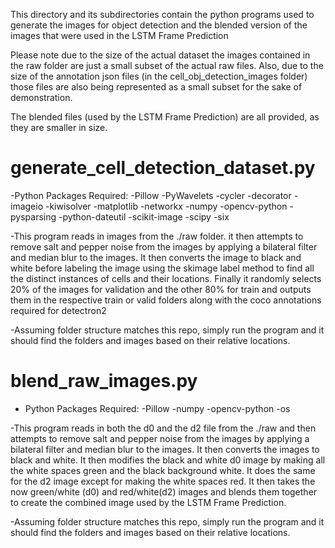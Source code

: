 This directory and its subdirectories contain the python programs used to generate the images for object detection
and the blended version of the images that were used in the LSTM Frame Prediction

Please note due to the size of the actual dataset the images contained in the raw folder are just a small subset
of the actual raw files.  Also, due to the size of the annotation json files (in the cell_obj_detection_images folder)
those files are also being represented as a small subset for the sake of demonstration.

The blended files (used by the LSTM Frame Prediction) are all provided, as they are smaller in size.


# generate_cell_detection_dataset.py

-Python Packages Required:
  -Pillow
  -PyWavelets
  -cycler
  -decorator
  -imageio
  -kiwisolver
  -matplotlib
  -networkx
  -numpy
  -opencv-python
  -pysparsing
  -python-dateutil
  -scikit-image
  -scipy
  -six

-This program reads in images from the ./raw folder. it then attempts to remove
salt and pepper noise from the images by applying a bilateral filter and median blur to the images.  It then
converts the image to black and white before labeling the image using the skimage label method to
find all the distinct instances of cells and their locations.  Finally it randomly selects 20% of the images
for validation and the other 80% for train and outputs them in the respective train or valid folders along with
the coco annotations required for detectron2

-Assuming folder structure matches this repo, simply run the program
and it should find the folders and images based on their relative locations.

# blend_raw_images.py

- Python Packages Required:
  -Pillow
  -numpy
  -opencv-python
  -os

-This program reads in both the d0 and the d2 file from the ./raw and then attempts to remove
salt and pepper noise from the images by applying a bilateral filter and median blur to the images.  It then
converts the images to black and white.  It then modifies the black and white d0 image by making all the
white spaces green and the black background white.  It does the same for the d2 image except for making the
white spaces red.  It then takes the now green/white (d0) and red/white(d2) images and blends them together
to create the combined image used by the LSTM Frame Prediction.

-Assuming folder structure matches this repo, simply run the program
and it should find the folders and images based on their relative locations.
